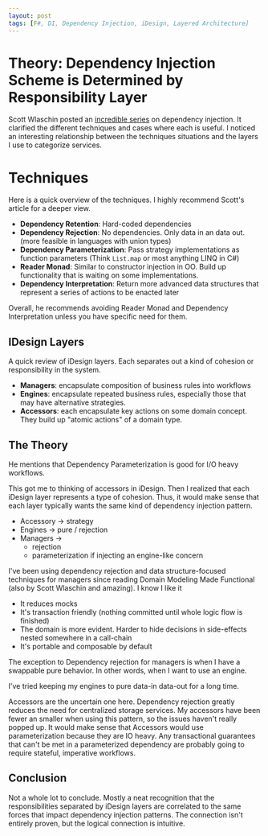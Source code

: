 ```yaml
---
layout: post
tags: [F#, DI, Dependency Injection, iDesign, Layered Architecture]
---
```


# Theory: Dependency Injection Scheme is Determined by Responsibility Layer 

Scott Wlaschin posted an [incredible series](https://fsharpforfunandprofit.com/posts/dependencies/) on dependency injection. It clarified the different techniques and cases where each is useful. I noticed an interesting relationship between the techniques situations and the layers I use to categorize services.

# Techniques

Here is a quick overview of the techniques. I highly recommend Scott's article for a deeper view.
- **Dependency Retention**: Hard-coded dependencies
- **Dependency Rejection**: No dependencies. Only data in an data out. (more feasible in languages with union types)
- **Dependency Parameterization**: Pass strategy implementations as function parameters (Think `List.map` or most anything LINQ in C#)
- **Reader Monad**: Similar to constructor injection in OO. Build up functionality that is waiting on some implementations.
- **Dependency Interpretation**: Return more advanced data structures that represent a series of actions to be enacted later

Overall, he recommends avoiding Reader Monad and Dependency Interpretation unless you have specific need for them.

## IDesign Layers

A quick review of iDesign layers. Each separates out a kind of cohesion or responsibility in the system.
- **Managers**: encapsulate composition of business rules into workflows
- **Engines**: encapsulate repeated business rules, especially those that may have alternative strategies.
- **Accessors**: each encapsulate key actions on some domain concept. They build up "atomic actions" of a domain type.


## The Theory

He mentions that Dependency Parameterization is good for I/O heavy workflows.

This got me to thinking of accessors in iDesign. Then I realized that each iDesign layer represents a type of cohesion. Thus, it would make sense that each layer typically wants the same kind of dependency injection pattern.

- Accessory -> strategy
- Engines -> pure / rejection
- Managers -> 
  - rejection
  - parameterization if injecting an engine-like concern


I've been using dependency rejection and data structure-focused techniques for managers since reading Domain Modeling Made Functional (also by Scott Wlaschin and amazing). 
I know I like it
- It reduces mocks
- It's transaction friendly (nothing committed until whole logic flow is finished)
- The domain is more evident. Harder to hide decisions in side-effects nested somewhere in a call-chain
- It's portable and composable by default

The exception to Dependency rejection for managers is when I have a swappable pure behavior. In other words, when I want to use an engine.

I've tried keeping my engines to pure data-in data-out for a long time.

Accessors are the uncertain one here. Dependency rejection greatly reduces the need for centralized storage services. My accessors have been fewer an smaller when using this pattern, so the issues haven't really popped up. It would make sense that Accessors would use parameterization because they are IO heavy. Any transactional guarantees that can't be met in a parameterized dependency are probably going to require stateful, imperative workflows.

## Conclusion

Not a whole lot to conclude. Mostly a neat recognition that the responsibilities separated by iDesign layers are correlated to the same forces that impact dependency injection patterns.
The connection isn't entirely proven, but the logical connection is intuitive.

